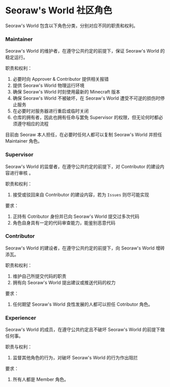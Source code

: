 # Seoraw's World 社区角色
Seoraw's World 包含以下角色分类，分别对应不同的职责和权利。

### Maintainer 
Seoraw's World 的维护者，在遵守公共约定的前提下，保证 Seoraw's World 的稳定运行。

职责和权利：
1. 必要时向 Approver & Contributor 提供相关报错
2. 提供 Seoraw's World 物理运行环境
3. 确保 Seoraw's World 时刻使用最新的 Minecraft 版本
4. 确保 Seoraw's World 不被破坏，在 Seoraw's World 遭受不可逆的损伤时停止服务
5. 在必要时对服务器进行重启或临时关闭
6. 仓库的拥有者，因此也拥有任命与罢免 Supervisor 的权限，但无论何时都必须遵守相应的流程

目前由 Seoraw 本人担任，在必要时任何人都可以复制 Seoraw's World 并担任 Maintainer 角色。

### Supervisor
Seoraw's World 的监督者，在遵守公共约定的前提下，对 Contributor 的建设内容进行审核 。

职责和权利：
1. 接受或驳回来自 Contributor 的建设内容，若为 `Issues` 则尽可能实现

要求：
1. 正持有 Cotributor 身份并已向 Seoraw's World 提交过多次代码
2. 角色自身具有一定的代码审查能力，能鉴别恶意代码

### Contributor
Seoraw's World 的建设者，在遵守公共约定的前提下，向 Seoraw's World 增砖添瓦。

职责和权利：
1. 维护自己所提交代码的职责
2. 拥有向 Seoraw's World 提出建议或推送代码的权力

要求：
1. 任何期望 Seoraw's World 良性发展的人都可以担任 Cotributor 角色。

### Experiencer
Seoraw's World 的成员，在遵守公共约定且不破坏 Seoraw's World 的前提下做任何事。

职责与权利：
1. 监督其他角色的行为，对破坏 Seoraw's World 的行为作出阻拦

要求：
1. 所有人都是 Member 角色。
